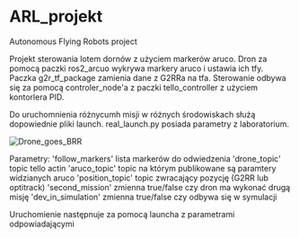 # ARL_projekt
Autonomous Flying Robots project

Projekt sterowania lotem dornów z użyciem markerów aruco.
Dron za pomocą paczki ros2_arcuo wykrywa markery aruco i ustawia ich tfy. Paczka g2r_tf_package zamienia dane z G2RRa na tfa. 
Sterowanie odbywa się za pomocą controler_node'a z paczki tello_controller z użyciem kontorlera PID. 

Do uruchomnienia różnycumh misji w różnych środowiskach służą dopowiednie pliki launch.
real_launch.py posiada parametry z laboratorium.

![Drone_goes_BRR](https://user-images.githubusercontent.com/80836780/214313128-f7b7615b-b101-47d1-9ecd-0913d7fe85bf.gif)


Parametry:
'follow_markers' lista markerów do odwiedzenia
'drone_topic' topic tello actin
'aruco_topic' topic na którym publikowane są paramtery widzianych aruco
'position_topic' topic zwracający pozycję (G2RR lub optitrack)
'second_mission' zmienna true/false czy dron ma wykonać drugą misję
'dev_in_simulation' zmienna true/false czy odbywa się w symulacji


Uruchomienie następnuje za pomocą launcha <nazwa> z parametrami odpowiadającymi <to do>
